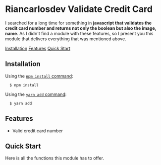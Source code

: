 # Riancarlosdev Validate Credit Card

I searched for a long time for something in **javascript that validates the credit card number and returns not only the boolean but also the image, name**. As I didn't find a module with these features, so I present you this module that delivers everything that was mentioned above.

[Installation](#installation)
[Features](#features)
[Quick Start](#quick-start)

## Installation

Using the
[`npm install` command](https://docs.npmjs.com/getting-started/installing-npm-packages-locally):

```console
  $ npm install
```

Using the
[`yarn add` command](https://classic.yarnpkg.com/lang/en/docs/cli/install/):

```console
  $ yarn add
```

## Features

- Valid credit card number

## Quick Start

Here is all the functions this module has to offer.

```javascript

```
